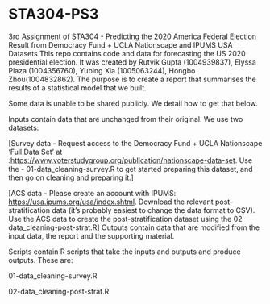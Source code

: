 # STA304-PS3
3rd Assignment of STA304 - Predicting the 2020 America Federal Election Result from Democracy Fund + UCLA Nationscape and IPUMS USA Datasets This repo contains code and data for forecasting the US 2020 presidential election. It was created by Rutvik Gupta (1004939837), Elyssa Plaza (1004356760), Yubing Xia (1005063244), Hongbo Zhou(1004832862).
The purpose is to create a report that summarises the results of a statistical model that we built. 

Some data is unable to be shared publicly. We detail how to get that below. 

Inputs contain data that are unchanged from their original. We use two datasets:

[Survey data - Request access to the Democracy Fund + UCLA Nationscape ‘Full Data Set’ at :https://www.voterstudygroup.org/publication/nationscape-data-set. Use the - 01-data_cleaning-survey.R to get started preparing this dataset, and then go on cleaning and preparing it.]

[ACS data - Please create an account with IPUMS: https://usa.ipums.org/usa/index.shtml. Download the relevant post-stratification data (it’s probably easiest to change the data format to CSV). Use the ACS data to create the post-stratification dataset using the 02-data_cleaning-post-strat.R]
Outputs contain data that are modified from the input data, the report and the supporting material.

Scripts contain R scripts that take the inputs and outputs and produce outputs. These are:

01-data_cleaning-survey.R

02-data_cleaning-post-strat.R
